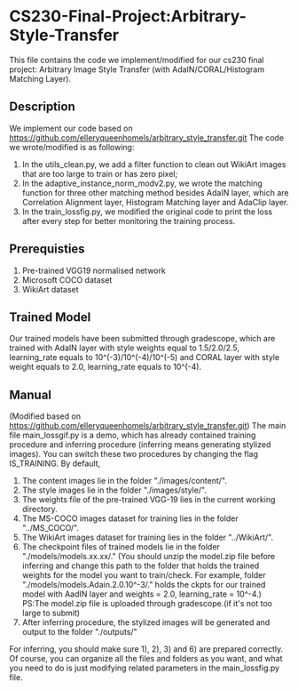 # CS230-Final-Project:Arbitrary-Style-Transfer 
This file contains the code we implement/modified for our cs230 final project: Arbitrary Image Style Transfer (with AdaIN/CORAL/Histogram Matching Layer).

## Description
We implement our code based on https://github.com/elleryqueenhomels/arbitrary_style_transfer.git The code we wrote/modified is as following:
1) In the utils_clean.py, we add a filter function to clean out WikiArt images that are too large to train or has zero pixel;
2) In the adaptive_instance_norm_modv2.py, we wrote the matching function for three other matching method besides AdaIN layer, which are Correlation Alignment layer, Histogram Matching layer and AdaClip layer.
3) In the train_lossfig.py, we modified the original code to print the loss after every step for better monitoring the training process. 

## Prerequisties
1) Pre-trained VGG19 normalised network
2) Microsoft COCO dataset
3) WikiArt dataset

## Trained Model
Our trained models have been submitted through gradescope, which are trained with AdaIN layer with style weights equal to 1.5/2.0/2.5, learning_rate equals to 10^(-3)/10^(-4)/10^(-5) and CORAL layer with style weight equals to 2.0, learning_rate equals to 10^(-4).

## Manual
(Modified based on https://github.com/elleryqueenhomels/arbitrary_style_transfer.git)
The main file main_lossgif.py is a demo, which has already contained training procedure and inferring procedure (inferring means generating stylized images).
You can switch these two procedures by changing the flag IS_TRAINING.
By default,
1) The content images lie in the folder "./images/content/".
2) The style images lie in the folder "./images/style/".
3) The weights file of the pre-trained VGG-19 lies in the current working directory.
4) The MS-COCO images dataset for training lies in the folder "../MS_COCO/".
5) The WikiArt images dataset for training lies in the folder "../WikiArt/". 
6) The checkpoint files of trained models lie in the folder "./models/models.xx.xx/." (You should unzip the model.zip file before inferring and change this path to the folder that holds the trained weights for the model you want to train/check. For example, folder "./models/models.Adain.2.0.10^-3/." holds the ckpts for our trained model with AadIN layer and weights = 2.0, learning_rate = 10^-4.)
PS:The model.zip file is uploaded through gradescope.(if it's not too large to submit)
7) After inferring procedure, the stylized images will be generated and output to the folder "./outputs/"

For inferring, you should make sure 1), 2), 3) and 6) are prepared correctly.
Of course, you can organize all the files and folders as you want, and what you need to do is just modifying related parameters in the main_lossfig.py file.
